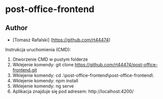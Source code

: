 # post-office-frontend
 
## Author
- [Tomasz Rafalski] (https://github.com/rt44474)

Instrukcja uruchomienia (CMD):
1. Otworzenie CMD w pustym folderze
2. Wklejenie komendy: git clone https://github.com/rt44474/post-office-frontend.git
3. Wklejenie komendy: cd .\post-office-frontend\post-office-frontend\
4. Wklejenie komendy: npm install
5. Wklejenie komendy: ng serve
6. Aplikacja znajduje się pod adresem: http://localhost:4200/
